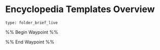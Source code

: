 # Encyclopedia Templates Overview
 
```ccard
type: folder_brief_live
```
 
%% Begin Waypoint %%


%% End Waypoint %%